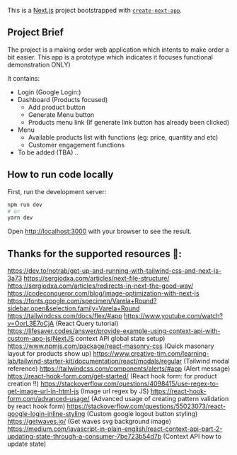 This is a [Next.js](https://nextjs.org/) project bootstrapped with [`create-next-app`](https://github.com/vercel/next.js/tree/canary/packages/create-next-app).

## Project Brief
The project is a making order web application which intents to make order a bit easier. This app is a prototype which indicates it focuses functional demonstration ONLY)

It contains: 
  - Login (Google Login:)
  - Dashboard (Products focused)
    - Add product button
    - Generate Menu button
    - Products menu link (If generate link button has already been clicked)
  - Menu
    - Available products list with functions (eg: price, quantity and etc)
    - Customer engagement functions
  - To be added (TBA) ..

## How to run code locally

First, run the development server:

```bash
npm run dev
# or
yarn dev
```

Open [http://localhost:3000](http://localhost:3000) with your browser to see the result.


## Thanks for the supported resources 🔖:
https://dev.to/notrab/get-up-and-running-with-tailwind-css-and-next-js-3a73
https://sergiodxa.com/articles/next-file-structure/
https://sergiodxa.com/articles/redirects-in-next-the-good-way/
https://codeconqueror.com/blog/image-optimization-with-next-js
https://fonts.google.com/specimen/Varela+Round?sidebar.open&selection.family=Varela+Round
https://tailwindcss.com/docs/flex/#app
https://www.youtube.com/watch?v=OorL3E7oCjA (React Query tutorial)
https://lifesaver.codes/answer/provide-example-using-context-api-with-custom-app-js(NextJS context API global state setup)
https://www.npmjs.com/package/react-masonry-css (Quick masonary layout for products show up)
https://www.creative-tim.com/learning-lab/tailwind-starter-kit/documentation/react/modals/regular (Tailwind modal reference)
https://tailwindcss.com/components/alerts/#app (Alert message)
https://react-hook-form.com/get-started/ (React hook form: for product creation !!)
https://stackoverflow.com/questions/4098415/use-regex-to-get-image-url-in-html-js (Image url regex by JS)
https://react-hook-form.com/advanced-usage/ (Advanced usage of creating pattern validation by react hook form)
https://stackoverflow.com/questions/55023073/react-google-login-inline-styling (Custom google logout button styling)
https://getwaves.io/ (Get waves svg background image)
https://medium.com/javascript-in-plain-english/react-context-api-part-2-updating-state-through-a-consumer-7be723b54d7b (Context API how to update state)

